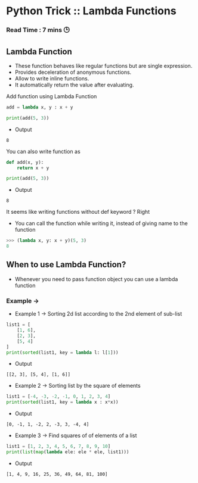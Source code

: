# Python Trick :: Lambda Functions 

### **Read Time : 7 mins 🕒**

## Lambda Function
* These function behaves like regular functions but are single expression.
* Provides deceleration of anonymous functions.
* Allow to write inline functions.
* It automatically return the value after evaluating.

Add function using Lambda Function
```python
add = lambda x, y : x + y

print(add(5, 3))
```
* Output
```
8
```

You can also write function as
```python
def add(x, y):
    return x + y

print(add(5, 3))
```
* Output
```
8
```
It seems like writing functions without def keyword ? Right

* You can call the function while writing it, instead of giving name to the function
```python
>>> (lambda x, y: x + y)(5, 3)
8
```

## When to use Lambda Function?
* Whenever you need to pass function object you can use a lambda function
### Example ->
* Example 1 -> Sorting 2d list according to the 2nd element of sub-list
```python
list1 = [
    [1, 6],
    [2, 3],
    [5, 4]
]
print(sorted(list1, key = lambda l: l[1]))
```
*  Output
```
[[2, 3], [5, 4], [1, 6]]
```
* Example 2 -> Sorting list by the square of elements
```python
list1 = [-4, -3, -2, -1, 0, 1, 2, 3, 4]
print(sorted(list1, key = lambda x : x*x))
```
*  Output
```
[0, -1, 1, -2, 2, -3, 3, -4, 4]
```
* Example 3 -> Find squares of of elements of a list
```python
list1 = [1, 2, 3, 4, 5, 6, 7, 8, 9, 10]
print(list(map(lambda ele: ele * ele, list1)))
```
* Output
```
[1, 4, 9, 16, 25, 36, 49, 64, 81, 100]
```